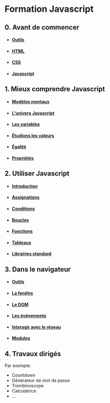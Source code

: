 # Formation Javascript

## 0. Avant de commencer

- #### [Outils](./contenus/chapters/0_prologue/0-0_tools.md)
- #### [HTML](./contenus/chapters/0_prologue/0-1_html.md)
- #### [CSS](./contenus/chapters/0_prologue/0-2_css.md)
- #### [Javascript](./contenus/chapters/0_prologue/0-3_javascript.md)

## 1. Mieux comprendre Javascript

- #### [Modèles mentaux](./contenus/chapters/1_mental_models/1-1_introduction.md)
- #### [L'univers Javascript](./contenus/chapters/1_mental_models/1-2_universe.md)
- #### [Les variables](./contenus/chapters/1_mental_models/1-3_variables.md)
- #### [Étudions les valeurs](./contenus/chapters/1_mental_models/1-4_types.md)
- #### [Égalité](./contenus/chapters/1_mental_models/1-5_equality.md)
- #### [Propriétés](./contenus/chapters/1_mental_models/1-6_properties.md)

## 2. Utiliser Javascript

- #### [Introduction](./contenus/chapters/2_syntax/2-0_introduction.md)
- #### [Assignations](./contenus/chapters/2_syntax/2-1_assignments.md)
- #### [Conditions](./contenus/chapters/2_syntax/2-2_conditions.md)
- #### [Boucles](./contenus/chapters/2_syntax/2-3_loops.md)
- #### [Fonctions](./contenus/chapters/2_syntax/2-4_functions.md)
- #### [Tableaux](./contenus/chapters/2_syntax/2-5_arrays.md)
- #### [Librairies standard](./contenus/chapters/2_syntax/2-6_libs.md)

## 3. Dans le navigateur

- #### [Outils](./contenus/chapters/3_browser/3-0_devtools.md)
- #### [La fenêtre](./contenus/chapters/3_browser/3-1_window.md)
- #### [Le DOM](./contenus/chapters/3_browser/3-2_dom.md)
- #### [Les évènements](./contenus/chapters/3_browser/3-3_events.md)
- #### [Interagir avec le réseau](./contenus/chapters/3_browser/3-4_fetch.md)
- #### [Modules](./contenus/chapters/3_browser/3-5_modules.md)

## 4. Travaux dirigés

Par exemple:
- Countdown
- Générateur de mot de passe
- Trombinoscope
- Calculatrice
- ...
